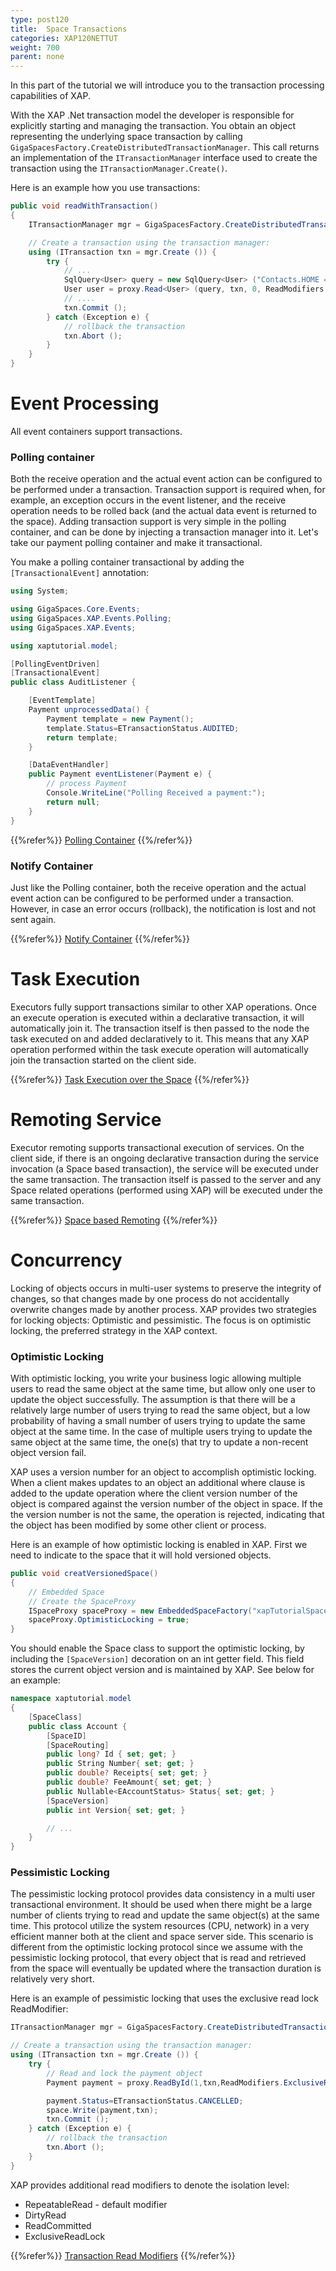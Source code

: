 ```yaml
---
type: post120
title:  Space Transactions
categories: XAP120NETTUT
weight: 700
parent: none
---
```




In this part of the tutorial we will introduce you to the transaction processing capabilities of XAP.

With the XAP .Net transaction model the developer is responsible for explicitly starting and managing the transaction. You obtain an object representing the underlying space transaction by calling `GigaSpacesFactory.CreateDistributedTransactionManager`. This call returns an implementation of the `ITransactionManager` interface used to create the transaction using the `ITransactionManager.Create()`.

Here is an example how you use transactions:


```csharp
public void readWithTransaction()
{
	ITransactionManager mgr = GigaSpacesFactory.CreateDistributedTransactionManager ();

	// Create a transaction using the transaction manager:
	using (ITransaction txn = mgr.Create ()) {
		try {
			// ...
			SqlQuery<User> query = new SqlQuery<User> ("Contacts.HOME = '770-123-5555'");
			User user = proxy.Read<User> (query, txn, 0, ReadModifiers.RepeatableRead);
			// ....
			txn.Commit ();
		} catch (Exception e) {
			// rollback the transaction
			txn.Abort ();
		}
	}
}
```


# Event Processing
All event containers support transactions.

### Polling container
Both the receive operation and the actual event action can be configured to be performed under a transaction. Transaction support is required when, for example, an exception occurs in the event listener, and the receive operation needs to be rolled back (and the actual data event is returned to the space). Adding transaction support is very simple in the polling container, and can be done by injecting a transaction manager into it. Let's take our payment polling container and make it transactional.

You make a polling container transactional by adding the `[TransactionalEvent]` annotation:

```csharp
using System;

using GigaSpaces.Core.Events;
using GigaSpaces.XAP.Events.Polling;
using GigaSpaces.XAP.Events;

using xaptutorial.model;

[PollingEventDriven]
[TransactionalEvent]
public class AuditListener {

	[EventTemplate]
	Payment unprocessedData() {
		Payment template = new Payment();
		template.Status=ETransactionStatus.AUDITED;
		return template;
	}

	[DataEventHandler]
	public Payment eventListener(Payment e) {
		// process Payment
		Console.WriteLine("Polling Received a payment:");
		return null;
	}
}
```

{{%refer%}}
[Polling Container]({{%currentneturl%}}/polling-container.html)
{{%/refer%}}




### Notify Container
Just like the Polling container, both the receive operation and the actual event action can be configured to be performed under a transaction. However, in case an error occurs (rollback), the notification is lost and not sent again.

{{%refer%}}
[Notify Container]({{%currentneturl%}}/notify-container.html)
{{%/refer%}}




# Task Execution
Executors fully support transactions similar to other XAP operations. Once an execute operation is executed within a declarative transaction, it will automatically join it. The transaction itself is then passed to the node the task executed on and added declaratively to it. This means that any XAP operation performed within the task execute operation will automatically join the transaction started on the client side.

{{%refer%}}
[Task Execution over the Space]({{%currentneturl%}}/task-execution-over-the-space.html)
{{%/refer%}}





# Remoting Service
Executor remoting supports transactional execution of services. On the client side, if there is an ongoing declarative transaction during the service invocation (a Space based transaction), the service will be executed under the same transaction. The transaction itself is passed to the server and any Space related operations (performed using XAP) will be executed under the same transaction.

{{%refer%}}
[Space based Remoting]({{%currentneturl%}}/space-based-remoting-overview.html)
{{%/refer%}}





# Concurrency
Locking of objects occurs in multi-user systems to preserve the integrity of changes, so that changes made by one process do not accidentally overwrite changes made by another process. XAP provides two strategies for locking objects: Optimistic and pessimistic. The focus is on optimistic locking, the preferred strategy in the XAP context.

### Optimistic Locking
With optimistic locking, you write your business logic allowing multiple users to read the same object at the same time, but allow only one user to update the object successfully. The assumption is that there will be a relatively large number of users trying to read the same object, but a low probability of having a small number of users trying to update the same object at the same time. In the case of multiple users trying to update the same object at the same time, the one(s) that try to update a non-recent object version fail.

XAP uses a version number for an object to accomplish optimistic locking. When a client makes updates to an object an additional where clause is added to the update operation where the client version number of the object is compared against the version number of the object in space. If the the version number is not the same, the operation is rejected, indicating that the object has been modified by some other client or process.

Here is an example of how optimistic locking is enabled in XAP. First we need to indicate to the space that it will hold versioned objects.


```csharp
public void creatVersionedSpace()
{
	// Embedded Space
	// Create the SpaceProxy
	ISpaceProxy spaceProxy = new EmbeddedSpaceFactory("xapTutorialSpace").Create();
	spaceProxy.OptimisticLocking = true;
}
```

You should enable the Space class to support the optimistic locking, by including the `[SpaceVersion]` decoration on an int getter field. This field stores the current object version and is maintained by XAP. See below for an example:

```csharp
namespace xaptutorial.model
{
	[SpaceClass]
	public class Account {
		[SpaceID]
		[SpaceRouting]
		public long? Id { set; get; }
		public String Number{ set; get; }
		public double? Receipts{ set; get; }
		public double? FeeAmount{ set; get; }
		public Nullable<EAccountStatus> Status{ set; get; }
		[SpaceVersion]
		public int Version{ set; get; }

		// ...
	}
}
```




### Pessimistic Locking
The pessimistic locking protocol provides data consistency in a multi user transactional environment. It should be used when there might be a large number of clients trying to read and update the same object(s) at the same time. This protocol utilize the system resources (CPU, network) in a very efficient manner both at the client and space server side.
This scenario is different from the optimistic locking protocol since we assume with the pessimistic locking protocol, that every object that is read and retrieved from the space will eventually be updated where the transaction duration is relatively very short.

Here is an example of pessimistic locking that uses the exclusive read lock ReadModifier:

```csharp
ITransactionManager mgr = GigaSpacesFactory.CreateDistributedTransactionManager ();

// Create a transaction using the transaction manager:
using (ITransaction txn = mgr.Create ()) {
    try {
	    // Read and lock the payment object
	    Payment payment = proxy.ReadById(1,txn,ReadModifiers.ExclusiveReadLock);

	    payment.Status=ETransactionStatus.CANCELLED;
	    space.Write(payment,txn);
	    txn.Commit ();
	} catch (Exception e) {
       	// rollback the transaction
        txn.Abort ();
    }
}
```


XAP provides additional read modifiers to denote the isolation level:

- RepeatableRead  - default modifier
- DirtyRead
- ReadCommitted
- ExclusiveReadLock

{{%refer%}}
[Transaction Read Modifiers]({{%currentneturl%}}/transaction-read-modifiers.html)
{{%/refer%}}




